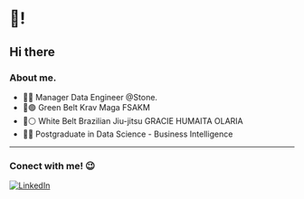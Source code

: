 <!--
**AndersonFalkk/AndersonFalkk** is a ✨ _special_ ✨ repository because its `README.md` (this file) appears on your GitHub profile.
-->

# 👋!
## Hi there 
### About me.
- 👨‍💻 Manager Data Engineer @Stone.
- 🥋🟢 Green Belt Krav Maga FSAKM
- 🥋⚪ White Belt Brazilian Jiu-jitsu GRACIE HUMAITA OLARIA
- 👨‍🎓 Postgraduate in Data Science - Business Intelligence

_________________________________
### Conect with me! 😉

[![LinkedIn](https://img.shields.io/badge/LinkedIn-0077B5?style=for-the-badge&logo=linkedin&logoColor=white)](https://www.linkedin.com/in/anderson-dias-90988252/)
